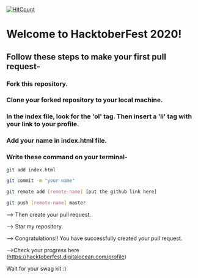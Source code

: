 [![HitCount](http://hits.dwyl.com/pranikz/https://githubcom/pranikz/Hacktoberfest-2020.svg)](http://hits.dwyl.com/pranikz/https://githubcom/pranikz/Hacktoberfest-2020)
# Welcome to HacktoberFest 2020!

## Follow these steps to make your first pull request-

### Fork this repository.

### Clone your forked repository to your local machine.

### In the index file, look for the 'ol' tag. Then insert a 'li' tag with your link to your profile.

### Add your name in index.html file.

### Write these command on your terminal-

```sh
git add index.html
```

```sh
git commit -m "your name"
```

```sh
git remote add [remote-name] [put the github link here]
```

```sh
git push [remote-name] master
```

--> Then create your pull request.

--> Star my repository.

--> Congratulations!! You have successfully created your pull request.

-->Check your progress here (https://hacktoberfest.digitalocean.com/profile)

Wait for your swag kit :)
